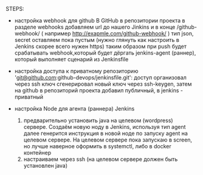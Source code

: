 STEPS:

- настройка webhook для github
	В GitHub в репозитории проекта в разделе webhooks
	добавляем url до нашего Jinkins и в конце /github-webhook/
	( например http://exapmle.com/github-webhook/ )
	тип json, secret оставляем пока пустым (нужно глянуть как настроить в Jenkins скорее всего нужен https)
	таким образом при push будет срабатывать webhook,который будет дёргать jenkins-agent (раннер),
	который выполняет сценарий из Jenkinsfile

- настройка доступа к приватному репозиторию 'git@github.com:github-devops/jenkinsfile.git':
	доступ организовал через ssh ключ
	сгенерировал новый ключ через ssh-keygen, затем
	на github в репозиторий проекта добавил публичный, в jenkins - приватный

- настройка Node для агента (раннера) Jenkins
	1. предварительно установить java на целевом (wordpress) сервере.
	Создаём новую ноду в Jenkins, используя тип agent
	далее генерится инструкция в новой ноде по запуску agent на 
	целевом сервере. На целевом сервере пока запускаю в screen, но лучше наверное оформить в systemctl, 
	либо в docker контейнер
	2. настраиваем через ssh (на целевом сервере должен быть установлен java) 
